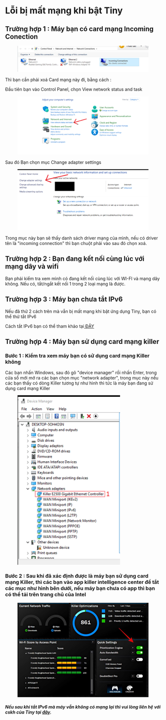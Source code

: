 # Lỗi bị mất mạng khi bật Tiny

## Trường hợp 1 : Máy bạn có card mạng Incoming Conection

<figure><img src="../.gitbook/assets/image (1).png" alt=""><figcaption></figcaption></figure>

Thì bạn cần phải xoá Card mạng này đi, bằng cách :

Đầu tiên bạn vào Control Panel, chọn View network status and task

<figure><img src="../.gitbook/assets/image (1) (1).png" alt=""><figcaption></figcaption></figure>

Sau đó Bạn chọn mục Change adapter settings

<figure><img src="../.gitbook/assets/image (2).png" alt=""><figcaption></figcaption></figure>

Trong mục này bạn sẽ thấy danh sách driver mạng của mình, nếu có driver tên là "incoming connection" thì bạn chuột phải vào sau đó chọn xoá.

## Trường hợp 2 : Bạn đang kết nối cùng lúc với mạng dây và wifi

Bạn phải kiểm tra xem mình có đang kết nối cùng lúc với WI-FI và mạng dây không. Nếu có, tắt/ngắt kết nối 1 trong 2 loại mạng là được.

## Trường hợp 3 : Máy bạn chưa tắt IPv6

Nếu đã thử 2 cách trên mà vẫn bị mất mạng khi bật ứng dụng Tiny, bạn có thể thử tắt IPv6

&#x20;Cách tắt IPv6 bạn có thể tham khảo tại[ ĐÂY](loi-core-may-nha.md#cach-1-tat-ipv6)



## Trường hợp 4 : Máy bạn sử dụng card mạng killer

### Bước 1 : Kiểm tra xem máy bạn có sử dụng card mạng Killer không&#x20;

Các bạn nhấn Windows, sau đó gõ "device manager" rồi nhấn Enter, trong cửa sổ mới mở ra các bạn chọn mục "network adapter", trong mục này nếu các bạn thấy có dòng Killer tương tự như hình thì tức là máy bạn đang sử dụng card mạng Killer

<figure><img src="../.gitbook/assets/image (122).png" alt=""><figcaption></figcaption></figure>

### Bước 2 : Sau khi đã xác định được là máy bạn sử dụng card mạng Killer, thì các bạn vào app killer intelligence center để tắt các mục như hình bên dưới, nếu máy bạn chưa có app thì bạn có thể tải trên trang chủ của Intel

<figure><img src="../.gitbook/assets/image (123).png" alt=""><figcaption></figcaption></figure>



#### _Nếu sau khi tắt IPv6 mà máy vẫn không có mạng lại thì vui lòng liên hệ với cskh của Tiny tại_ [_đây_](../lien-he-voi-chung-toi.md)_._

####

